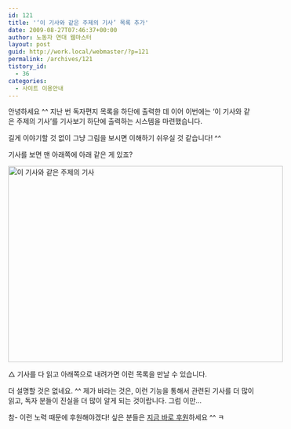 ```yaml
---
id: 121
title: '‘이 기사와 같은 주제의 기사’ 목록 추가'
date: 2009-08-27T07:46:37+00:00
author: 노동자 연대 웹마스터
layout: post
guid: http://work.local/webmaster/?p=121
permalink: /archives/121
tistory_id:
  - 36
categories:
  - 사이트 이용안내
---
```

안녕하세요 ^^ 지난 번 독자편지 목록을 하단에 출력한 데 이어 이번에는 ‘이 기사와 같은 주제의 기사’를 기사보기 하단에 출력하는 시스템을 마련했습니다.

길게 이야기할 것 없이 그냥 그림을 보시면 이해하기 쉬우실 것 같습니다! ^^

기사를 보면 맨 아래쪽에 아래 같은 게 있죠?

<div style="width: 570px" class="wp-caption aligncenter">
  <img src="http://work.local/webmaster/wp-content/uploads/1/cfile26.uf.120150534D08471D4E7E6D.png" width="560" height="400" alt="이 기사와 같은 주제의 기사" />
  
  <p class="wp-caption-text">
    △ 기사를 다 읽고 아래쪽으로 내려가면 이런 목록을 만날 수 있습니다.
  </p>
</div>

더 설명할 것은 없네요. ^^ 제가 바라는 것은, 이런 기능을 통해서 관련된 기사를 더 많이 읽고, 독자 분들이 진실을 더 많이 알게 되는 것이랍니다. 그럼 이만&#8230;

참- 이런 노력 때문에 후원해야겠다! 싶은 분들은 <a href="http://wspaper.org/B_support.php?from=webmasterBlog" target="_blank">지금 바로 후원</a>하세요 ^^ ㅋ